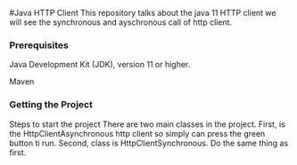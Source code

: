 #Java HTTP Client
This repository talks about the java 11 HTTP client we will see the synchronous and ayschronous call of http client.

### Prerequisites
Java Development Kit (JDK), version 11 or higher.

Maven

### Getting the Project

Steps to start the project
There are two main classes in the project. 
First, is the HttpClientAsynchronous http client so simply can press the green button ti run.
Second, class is HttpClientSynchronous. Do the same thing as first.
